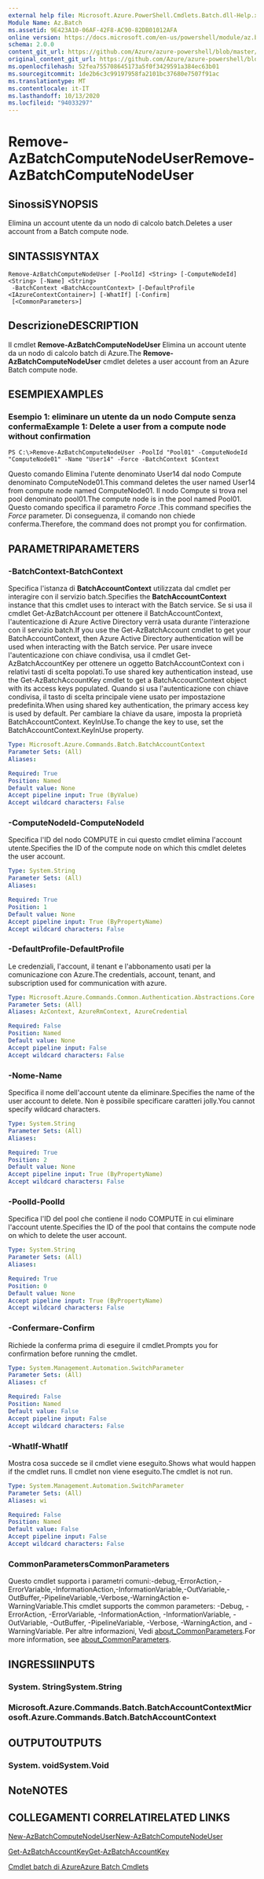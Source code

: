 ```yaml
---
external help file: Microsoft.Azure.PowerShell.Cmdlets.Batch.dll-Help.xml
Module Name: Az.Batch
ms.assetid: 9E423A10-06AF-42F8-AC90-82DB01012AFA
online version: https://docs.microsoft.com/en-us/powershell/module/az.batch/remove-azbatchcomputenodeuser
schema: 2.0.0
content_git_url: https://github.com/Azure/azure-powershell/blob/master/src/Batch/Batch/help/Remove-AzBatchComputeNodeUser.md
original_content_git_url: https://github.com/Azure/azure-powershell/blob/master/src/Batch/Batch/help/Remove-AzBatchComputeNodeUser.md
ms.openlocfilehash: 52fea755708645173a5f0f3429591a384ec63b01
ms.sourcegitcommit: 1de2b6c3c99197958fa2101bc37680e7507f91ac
ms.translationtype: MT
ms.contentlocale: it-IT
ms.lasthandoff: 10/13/2020
ms.locfileid: "94033297"
---
```

# <span data-ttu-id="5248c-101">Remove-AzBatchComputeNodeUser</span><span class="sxs-lookup"><span data-stu-id="5248c-101">Remove-AzBatchComputeNodeUser</span></span>

## <span data-ttu-id="5248c-102">Sinossi</span><span class="sxs-lookup"><span data-stu-id="5248c-102">SYNOPSIS</span></span>
<span data-ttu-id="5248c-103">Elimina un account utente da un nodo di calcolo batch.</span><span class="sxs-lookup"><span data-stu-id="5248c-103">Deletes a user account from a Batch compute node.</span></span>

## <span data-ttu-id="5248c-104">SINTASSI</span><span class="sxs-lookup"><span data-stu-id="5248c-104">SYNTAX</span></span>

```
Remove-AzBatchComputeNodeUser [-PoolId] <String> [-ComputeNodeId] <String> [-Name] <String>
 -BatchContext <BatchAccountContext> [-DefaultProfile <IAzureContextContainer>] [-WhatIf] [-Confirm]
 [<CommonParameters>]
```

## <span data-ttu-id="5248c-105">Descrizione</span><span class="sxs-lookup"><span data-stu-id="5248c-105">DESCRIPTION</span></span>
<span data-ttu-id="5248c-106">Il cmdlet **Remove-AzBatchComputeNodeUser** Elimina un account utente da un nodo di calcolo batch di Azure.</span><span class="sxs-lookup"><span data-stu-id="5248c-106">The **Remove-AzBatchComputeNodeUser** cmdlet deletes a user account from an Azure Batch compute node.</span></span>

## <span data-ttu-id="5248c-107">ESEMPI</span><span class="sxs-lookup"><span data-stu-id="5248c-107">EXAMPLES</span></span>

### <span data-ttu-id="5248c-108">Esempio 1: eliminare un utente da un nodo Compute senza conferma</span><span class="sxs-lookup"><span data-stu-id="5248c-108">Example 1: Delete a user from a compute node without confirmation</span></span>
```
PS C:\>Remove-AzBatchComputeNodeUser -PoolId "Pool01" -ComputeNodeId "ComputeNode01" -Name "User14" -Force -BatchContext $Context
```

<span data-ttu-id="5248c-109">Questo comando Elimina l'utente denominato User14 dal nodo Compute denominato ComputeNode01.</span><span class="sxs-lookup"><span data-stu-id="5248c-109">This command deletes the user named User14 from compute node named ComputeNode01.</span></span>
<span data-ttu-id="5248c-110">Il nodo Compute si trova nel pool denominato pool01.</span><span class="sxs-lookup"><span data-stu-id="5248c-110">The compute node is in the pool named Pool01.</span></span>
<span data-ttu-id="5248c-111">Questo comando specifica il parametro *Force* .</span><span class="sxs-lookup"><span data-stu-id="5248c-111">This command specifies the *Force* parameter.</span></span>
<span data-ttu-id="5248c-112">Di conseguenza, il comando non chiede conferma.</span><span class="sxs-lookup"><span data-stu-id="5248c-112">Therefore, the command does not prompt you for confirmation.</span></span>

## <span data-ttu-id="5248c-113">PARAMETRI</span><span class="sxs-lookup"><span data-stu-id="5248c-113">PARAMETERS</span></span>

### <span data-ttu-id="5248c-114">-BatchContext</span><span class="sxs-lookup"><span data-stu-id="5248c-114">-BatchContext</span></span>
<span data-ttu-id="5248c-115">Specifica l'istanza di **BatchAccountContext** utilizzata dal cmdlet per interagire con il servizio batch.</span><span class="sxs-lookup"><span data-stu-id="5248c-115">Specifies the **BatchAccountContext** instance that this cmdlet uses to interact with the Batch service.</span></span>
<span data-ttu-id="5248c-116">Se si usa il cmdlet Get-AzBatchAccount per ottenere il BatchAccountContext, l'autenticazione di Azure Active Directory verrà usata durante l'interazione con il servizio batch.</span><span class="sxs-lookup"><span data-stu-id="5248c-116">If you use the Get-AzBatchAccount cmdlet to get your BatchAccountContext, then Azure Active Directory authentication will be used when interacting with the Batch service.</span></span> <span data-ttu-id="5248c-117">Per usare invece l'autenticazione con chiave condivisa, usa il cmdlet Get-AzBatchAccountKey per ottenere un oggetto BatchAccountContext con i relativi tasti di scelta popolati.</span><span class="sxs-lookup"><span data-stu-id="5248c-117">To use shared key authentication instead, use the Get-AzBatchAccountKey cmdlet to get a BatchAccountContext object with its access keys populated.</span></span> <span data-ttu-id="5248c-118">Quando si usa l'autenticazione con chiave condivisa, il tasto di scelta principale viene usato per impostazione predefinita.</span><span class="sxs-lookup"><span data-stu-id="5248c-118">When using shared key authentication, the primary access key is used by default.</span></span> <span data-ttu-id="5248c-119">Per cambiare la chiave da usare, imposta la proprietà BatchAccountContext. KeyInUse.</span><span class="sxs-lookup"><span data-stu-id="5248c-119">To change the key to use, set the BatchAccountContext.KeyInUse property.</span></span>

```yaml
Type: Microsoft.Azure.Commands.Batch.BatchAccountContext
Parameter Sets: (All)
Aliases:

Required: True
Position: Named
Default value: None
Accept pipeline input: True (ByValue)
Accept wildcard characters: False
```

### <span data-ttu-id="5248c-120">-ComputeNodeId</span><span class="sxs-lookup"><span data-stu-id="5248c-120">-ComputeNodeId</span></span>
<span data-ttu-id="5248c-121">Specifica l'ID del nodo COMPUTE in cui questo cmdlet elimina l'account utente.</span><span class="sxs-lookup"><span data-stu-id="5248c-121">Specifies the ID of the compute node on which this cmdlet deletes the user account.</span></span>

```yaml
Type: System.String
Parameter Sets: (All)
Aliases:

Required: True
Position: 1
Default value: None
Accept pipeline input: True (ByPropertyName)
Accept wildcard characters: False
```

### <span data-ttu-id="5248c-122">-DefaultProfile</span><span class="sxs-lookup"><span data-stu-id="5248c-122">-DefaultProfile</span></span>
<span data-ttu-id="5248c-123">Le credenziali, l'account, il tenant e l'abbonamento usati per la comunicazione con Azure.</span><span class="sxs-lookup"><span data-stu-id="5248c-123">The credentials, account, tenant, and subscription used for communication with azure.</span></span>

```yaml
Type: Microsoft.Azure.Commands.Common.Authentication.Abstractions.Core.IAzureContextContainer
Parameter Sets: (All)
Aliases: AzContext, AzureRmContext, AzureCredential

Required: False
Position: Named
Default value: None
Accept pipeline input: False
Accept wildcard characters: False
```

### <span data-ttu-id="5248c-124">-Nome</span><span class="sxs-lookup"><span data-stu-id="5248c-124">-Name</span></span>
<span data-ttu-id="5248c-125">Specifica il nome dell'account utente da eliminare.</span><span class="sxs-lookup"><span data-stu-id="5248c-125">Specifies the name of the user account to delete.</span></span>
<span data-ttu-id="5248c-126">Non è possibile specificare caratteri jolly.</span><span class="sxs-lookup"><span data-stu-id="5248c-126">You cannot specify wildcard characters.</span></span>

```yaml
Type: System.String
Parameter Sets: (All)
Aliases:

Required: True
Position: 2
Default value: None
Accept pipeline input: True (ByPropertyName)
Accept wildcard characters: False
```

### <span data-ttu-id="5248c-127">-PoolId</span><span class="sxs-lookup"><span data-stu-id="5248c-127">-PoolId</span></span>
<span data-ttu-id="5248c-128">Specifica l'ID del pool che contiene il nodo COMPUTE in cui eliminare l'account utente.</span><span class="sxs-lookup"><span data-stu-id="5248c-128">Specifies the ID of the pool that contains the compute node on which to delete the user account.</span></span>

```yaml
Type: System.String
Parameter Sets: (All)
Aliases:

Required: True
Position: 0
Default value: None
Accept pipeline input: True (ByPropertyName)
Accept wildcard characters: False
```

### <span data-ttu-id="5248c-129">-Confermare</span><span class="sxs-lookup"><span data-stu-id="5248c-129">-Confirm</span></span>
<span data-ttu-id="5248c-130">Richiede la conferma prima di eseguire il cmdlet.</span><span class="sxs-lookup"><span data-stu-id="5248c-130">Prompts you for confirmation before running the cmdlet.</span></span>

```yaml
Type: System.Management.Automation.SwitchParameter
Parameter Sets: (All)
Aliases: cf

Required: False
Position: Named
Default value: False
Accept pipeline input: False
Accept wildcard characters: False
```

### <span data-ttu-id="5248c-131">-WhatIf</span><span class="sxs-lookup"><span data-stu-id="5248c-131">-WhatIf</span></span>
<span data-ttu-id="5248c-132">Mostra cosa succede se il cmdlet viene eseguito.</span><span class="sxs-lookup"><span data-stu-id="5248c-132">Shows what would happen if the cmdlet runs.</span></span>
<span data-ttu-id="5248c-133">Il cmdlet non viene eseguito.</span><span class="sxs-lookup"><span data-stu-id="5248c-133">The cmdlet is not run.</span></span>

```yaml
Type: System.Management.Automation.SwitchParameter
Parameter Sets: (All)
Aliases: wi

Required: False
Position: Named
Default value: False
Accept pipeline input: False
Accept wildcard characters: False
```

### <span data-ttu-id="5248c-134">CommonParameters</span><span class="sxs-lookup"><span data-stu-id="5248c-134">CommonParameters</span></span>
<span data-ttu-id="5248c-135">Questo cmdlet supporta i parametri comuni:-debug,-ErrorAction,-ErrorVariable,-InformationAction,-InformationVariable,-OutVariable,-OutBuffer,-PipelineVariable,-Verbose,-WarningAction e-WarningVariable.</span><span class="sxs-lookup"><span data-stu-id="5248c-135">This cmdlet supports the common parameters: -Debug, -ErrorAction, -ErrorVariable, -InformationAction, -InformationVariable, -OutVariable, -OutBuffer, -PipelineVariable, -Verbose, -WarningAction, and -WarningVariable.</span></span> <span data-ttu-id="5248c-136">Per altre informazioni, Vedi [about_CommonParameters](http://go.microsoft.com/fwlink/?LinkID=113216).</span><span class="sxs-lookup"><span data-stu-id="5248c-136">For more information, see [about_CommonParameters](http://go.microsoft.com/fwlink/?LinkID=113216).</span></span>

## <span data-ttu-id="5248c-137">INGRESSI</span><span class="sxs-lookup"><span data-stu-id="5248c-137">INPUTS</span></span>

### <span data-ttu-id="5248c-138">System. String</span><span class="sxs-lookup"><span data-stu-id="5248c-138">System.String</span></span>

### <span data-ttu-id="5248c-139">Microsoft.Azure.Commands.Batch.BatchAccountContext</span><span class="sxs-lookup"><span data-stu-id="5248c-139">Microsoft.Azure.Commands.Batch.BatchAccountContext</span></span>

## <span data-ttu-id="5248c-140">OUTPUT</span><span class="sxs-lookup"><span data-stu-id="5248c-140">OUTPUTS</span></span>

### <span data-ttu-id="5248c-141">System. void</span><span class="sxs-lookup"><span data-stu-id="5248c-141">System.Void</span></span>

## <span data-ttu-id="5248c-142">Note</span><span class="sxs-lookup"><span data-stu-id="5248c-142">NOTES</span></span>

## <span data-ttu-id="5248c-143">COLLEGAMENTI CORRELATI</span><span class="sxs-lookup"><span data-stu-id="5248c-143">RELATED LINKS</span></span>

[<span data-ttu-id="5248c-144">New-AzBatchComputeNodeUser</span><span class="sxs-lookup"><span data-stu-id="5248c-144">New-AzBatchComputeNodeUser</span></span>](./New-AzBatchComputeNodeUser.md)

[<span data-ttu-id="5248c-145">Get-AzBatchAccountKey</span><span class="sxs-lookup"><span data-stu-id="5248c-145">Get-AzBatchAccountKey</span></span>](./Get-AzBatchAccountKey.md)

[<span data-ttu-id="5248c-146">Cmdlet batch di Azure</span><span class="sxs-lookup"><span data-stu-id="5248c-146">Azure Batch Cmdlets</span></span>](/powershell/module/Az.Batch/)
